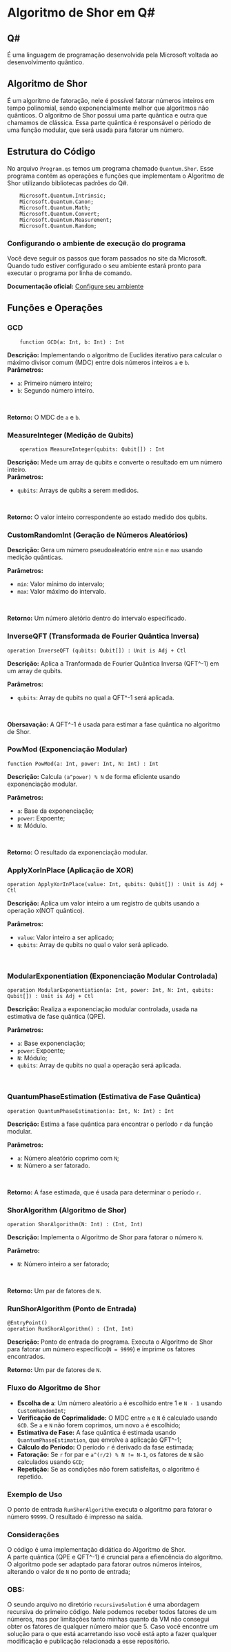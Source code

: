 # Algoritmo de Shor em Q#

## Q#
É uma linguagem de programação desenvolvida pela Microsoft voltada ao desenvolvimento quântico.
## Algoritmo de Shor
É um algoritmo de fatoração, nele é possível fatorar números inteiros em tempo polinomial, sendo exponencialmente melhor que algoritmos não quânticos.
O algoritmo de Shor possui uma parte quântica e outra que chamamos de clássica. Essa parte quântica é responsável o périodo de uma função modular, que será usada para fatorar um número.

## Estrutura do Código
No arquivo `Program.qs` temos um programa chamado `Quantum.Shor`. Esse programa contém as operações e funções que implementam o Algoritmo de Shor utilizando bibliotecas padrões do Q#.

```
    Microsoft.Quantum.Intrinsic;
    Microsoft.Quantum.Canon;
    Microsoft.Quantum.Math;
    Microsoft.Quantum.Convert;
    Microsoft.Quantum.Measurement;
    Microsoft.Quantum.Random;
```

### Configurando o ambiente de execução do programa
Você deve seguir os passos que foram passados no site da Microsoft. Quando tudo estiver configurado o seu ambiente estará pronto para executar o programa por linha de comando.

**Documentação oficial:**
[Configure seu ambiente](https://learn.microsoft.com/en-us/azure/quantum/install-overview-qdk)
<br>

## **Funções e Operações**
### GCD
``` 
    function GCD(a: Int, b: Int) : Int
```
**Descrição:** Implementando o algoritmo de Euclides iterativo para calcular o máximo divisor comum (MDC) entre dois números inteiros `a` e `b`.
<br>
**Parâmetros:**
- `a`: Primeiro número inteiro;
- `b`: Segundo número inteiro.
<br>

**Retorno:** O MDC de `a` e `b`.
<br>

### MeasureInteger (Medição de Qubits)
```
    operation MeasureInteger(qubits: Qubit[]) : Int
```
**Descrição:** Mede um array de qubits e converte o resultado em um número inteiro.
<br>
**Parâmetros:**
- `qubits`: Arrays de qubits a serem medidos.
<br>

**Retorno:** O valor inteiro correspondente ao estado medido dos qubits.

### CustomRandomInt (Geração de Números Aleatórios)
**Descrição:** Gera um número pseudoaleatório entre `min` e `max` usando medição quânticas.
<br>

**Parâmetros:**
- `min`: Valor mínimo do intervalo;
- `max`: Valor máximo do intervalo.
<br>

**Retorno:** Um número aletório dentro do intervalo especificado.

### InverseQFT (Transformada de Fourier Quântica Inversa)
```
operation InverseQFT (qubits: Qubit[]) : Unit is Adj + Ctl
```
**Descrição:** Aplica a Tranformada de Fourier Quântica Inversa (QFT^-1) em um array de qubits.
<br>

**Parâmetros:** 
- `qubits`: Array de qubits no qual a QFT^-1 será aplicada.
<br>

**Obersavação:** A QFT^-1 é usada para estimar a fase quântica no algoritmo de Shor.

### PowMod (Exponenciação Modular)
```
function PowMod(a: Int, power: Int, N: Int) : Int
```
**Descrição:** Calcula `(a^power) % N` de forma eficiente usando exponenciação modular.
<br>

**Parâmetros:**
- `a`: Base da exponenciação;
- `power`: Expoente;
- `N`: Módulo.
<br>

**Retorno:** O resultado da exponenciação modular.

### ApplyXorInPlace (Aplicação de XOR)
```
operation ApplyXorInPlace(value: Int, qubits: Qubit[]) : Unit is Adj + Ctl
```
**Descrição:** Aplica um valor inteiro a um registro de qubits usando a operação `X`(NOT quântico).
<br>

**Parâmetros:**
- `value`: Valor inteiro a ser aplicado;
- `qubits`: Array de qubits no qual o valor será aplicado.
<br>

### ModularExponentiation (Exponenciação Modular Controlada)
```
operation ModularExponentiation(a: Int, power: Int, N: Int, qubits: Qubit[]) : Unit is Adj + Ctl
```
**Descrição:** Realiza a exponenciação modular controlada, usada na estimativa de fase quântica (QPE).
<br>

**Parâmetros:**
- `a`: Base exponenciação;
- `power`: Expoente;
- `N`: Módulo;
- `qubits`: Array de qubits no qual a operação será aplicada.
<br>

### QuantumPhaseEstimation (Estimativa de Fase Quântica)
```
operation QuantumPhaseEstimation(a: Int, N: Int) : Int
```
**Descrição:** Estima a fase quântica para encontrar o período `r` da função modular.
<br>

**Parâmetros:**
- `a`: Número aleatório coprimo com `N`;
- `N`: Número a ser fatorado.
<br>

**Retorno:** A fase estimada, que é usada para determinar o período `r`.

### ShorAlgorithm (Algoritmo de Shor)
```
operation ShorAlgorithm(N: Int) : (Int, Int)
```
**Descrição:** Implementa o Algoritmo de Shor para fatorar o número `N`.
<br>

**Parâmetro:**
- `N`: Número inteiro a ser fatorado;
<br>

**Retorno:** Um par de fatores de `N`.

### RunShorAlgorithm (Ponto de Entrada)
```
@EntryPoint()
operation RunShorAlgorithm() : (Int, Int)
```
**Descrição:** Ponto de entrada do programa. Executa o Algoritmo de Shor para fatorar um número específico(`N = 9999`) e imprime os fatores encontrados.
<br>

**Retorno:** Um par de fatores de `N`.

### Fluxo do Algoritmo de Shor

- **Escolha de `a`**: Um número aleatório `a` é escolhido entre 1 e `N - 1` usando `CustomRandomInt`;
- **Verificação de Coprimalidade:** O MDC entre `a` e `N` é calculado usando `GCD`. Se `a` e `N` não forem coprimos, um novo `a` é escolhido;
- **Estimativa de Fase:** A fase quântica é estimada usando `QuantumPhaseEstimation`, que envolve a aplicação QFT^-1;
- **Cálculo do Período:** O período `r` é derivado da fase estimada;
- **Fatoração:** Se `r` for par e `a^(r/2) % N != N-1`, os fatores de `N` são calculados usando `GCD`;
- **Repetição:** Se as condições não forem satisfeitas, o algoritmo é repetido.

### Exemplo de Uso
O ponto de entrada `RunShorAlgorithm` executa o algoritmo para fatorar o número `99999`. O resultado é impresso na saída.

### Considerações
O código é uma implementação didática do Algoritmo de Shor.
<br>
A parte quântica (QPE e QFT^-1) é cruncial para a efiencência do algoritmo.
<br>
O algoritmo pode ser adaptado para fatorar outros números inteiros, alterando o valor de `N` no ponto de entrada;
<br>

### OBS:
O seundo arquivo no diretório `recursiveSolution` é uma abordagem recursiva do primeiro código. Nele podemos receber todos fatores de um números, mas por limitações tanto minhas quanto da VM não consegui obter os fatores de qualquer número maior que 5. Caso você encontre um solução para o que está acarretando isso você está apto a fazer qualquer modificação e publicação relacionada a esse repositório.

